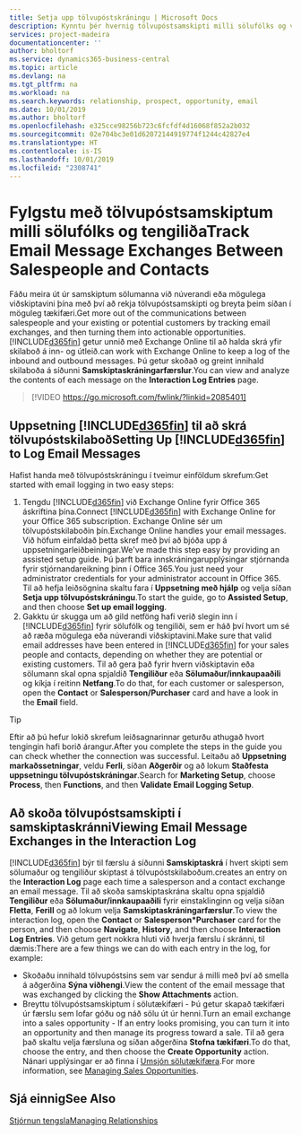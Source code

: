 ```yaml
---
title: Setja upp tölvupóstskráningu | Microsoft Docs
description: Kynntu þér hvernig tölvupóstsamskipti milli sölufólks og viðskiptavina geta skapað alvöru sölutækifærum.
services: project-madeira
documentationcenter: ''
author: bholtorf
ms.service: dynamics365-business-central
ms.topic: article
ms.devlang: na
ms.tgt_pltfrm: na
ms.workload: na
ms.search.keywords: relationship, prospect, opportunity, email
ms.date: 10/01/2019
ms.author: bholtorf
ms.openlocfilehash: e325cce98256b723c6fcfdf4d16068f852a2b032
ms.sourcegitcommit: 02e704bc3e01d62072144919774f1244c42827e4
ms.translationtype: HT
ms.contentlocale: is-IS
ms.lasthandoff: 10/01/2019
ms.locfileid: "2308741"
---
```

# <a name="track-email-message-exchanges-between-salespeople-and-contacts"></a><span data-ttu-id="117a8-103">Fylgstu með tölvupóstsamskiptum milli sölufólks og tengiliða</span><span class="sxs-lookup"><span data-stu-id="117a8-103">Track Email Message Exchanges Between Salespeople and Contacts</span></span>
<span data-ttu-id="117a8-104">Fáðu meira út úr samskiptum sölumanna við núverandi eða mögulega viðskiptavini þína með því að rekja tölvupóstsamskipti og breyta þeim síðan í möguleg tækifæri.</span><span class="sxs-lookup"><span data-stu-id="117a8-104">Get more out of the communications between salespeople and your existing or potential customers by tracking email exchanges, and then turning them into actionable opportunities.</span></span> [!INCLUDE[d365fin](includes/d365fin_md.md)] <span data-ttu-id="117a8-105">getur unnið með Exchange Online til að halda skrá yfir skilaboð á inn- og útleið.</span><span class="sxs-lookup"><span data-stu-id="117a8-105">can work with Exchange Online to keep a log of the inbound and outbound messages.</span></span> <span data-ttu-id="117a8-106">Þú getur skoðað og greint innihald skilaboða á síðunni **Samskiptaskráningarfærslur**.</span><span class="sxs-lookup"><span data-stu-id="117a8-106">You can view and analyze the contents of each message on the **Interaction Log Entries** page.</span></span>

> [!VIDEO https://go.microsoft.com/fwlink/?linkid=2085401]

## <a name="setting-up-included365finincludesd365fin_mdmd-to-log-email-messages"></a><span data-ttu-id="117a8-107">Uppsetning [!INCLUDE[d365fin](includes/d365fin_md.md)] til að skrá tölvupóstskilaboð</span><span class="sxs-lookup"><span data-stu-id="117a8-107">Setting Up [!INCLUDE[d365fin](includes/d365fin_md.md)] to Log Email Messages</span></span>
<span data-ttu-id="117a8-108">Hafist handa með tölvupóstskráningu í tveimur einföldum skrefum:</span><span class="sxs-lookup"><span data-stu-id="117a8-108">Get started with email logging in two easy steps:</span></span>

1. <span data-ttu-id="117a8-109">Tengdu [!INCLUDE[d365fin](includes/d365fin_md.md)] við Exchange Online fyrir Office 365 áskriftina þína.</span><span class="sxs-lookup"><span data-stu-id="117a8-109">Connect [!INCLUDE[d365fin](includes/d365fin_md.md)] with Exchange Online for your Office 365 subscription.</span></span> <span data-ttu-id="117a8-110">Exchange Online sér um tölvupóstskilaboðin þín.</span><span class="sxs-lookup"><span data-stu-id="117a8-110">Exchange Online handles your email messages.</span></span> <span data-ttu-id="117a8-111">Við höfum einfaldað þetta skref með því að bjóða upp á uppsetningarleiðbeiningar.</span><span class="sxs-lookup"><span data-stu-id="117a8-111">We've made this step easy by providing an assisted setup guide.</span></span> <span data-ttu-id="117a8-112">Þú þarft bara innskráningarupplýsingar stjórnanda fyrir stjórnandareikning þinn í Office 365.</span><span class="sxs-lookup"><span data-stu-id="117a8-112">You just need your administrator credentials for your administrator account in Office 365.</span></span> <span data-ttu-id="117a8-113">Til að hefja leiðsögnina skaltu fara í **Uppsetning með hjálp** og velja síðan **Setja upp tölvupóstskráningu**.</span><span class="sxs-lookup"><span data-stu-id="117a8-113">To start the guide, go to **Assisted Setup**, and then choose **Set up email logging**.</span></span> 
2. <span data-ttu-id="117a8-114">Gakktu úr skugga um að gild netföng hafi verið slegin inn í [!INCLUDE[d365fin](includes/d365fin_md.md)] fyrir sölufólk og tengiliði, sem er háð því hvort um sé að ræða mögulega eða núverandi viðskiptavini.</span><span class="sxs-lookup"><span data-stu-id="117a8-114">Make sure that valid email addresses have been entered in [!INCLUDE[d365fin](includes/d365fin_md.md)] for your sales people and contacts, depending on whether they are potential or existing customers.</span></span> <span data-ttu-id="117a8-115">Til að gera það fyrir hvern viðskiptavin eða sölumann skal opna spjaldið **Tengiliður** eða **Sölumaður/innkaupaaðili** og kíkja í reitinn **Netfang**.</span><span class="sxs-lookup"><span data-stu-id="117a8-115">To do that, for each customer or salesperson, open the **Contact** or **Salesperson/Purchaser** card and have a look in the **Email** field.</span></span>

> [!Tip]
> <span data-ttu-id="117a8-116">Eftir að þú hefur lokið skrefum leiðsagnarinnar geturðu athugað hvort tengingin hafi borið árangur.</span><span class="sxs-lookup"><span data-stu-id="117a8-116">After you complete the steps in the guide you can check whether the connection was successful.</span></span> <span data-ttu-id="117a8-117">Leitaðu að **Uppsetning markaðssetningar**, veldu **Ferli**, síðan **Aðgerðir** og að lokum **Staðfesta uppsetningu tölvupóstskráningar**.</span><span class="sxs-lookup"><span data-stu-id="117a8-117">Search for **Marketing Setup**, choose **Process**, then **Functions**, and then **Validate Email Logging Setup**.</span></span>

## <a name="viewing-email-message-exchanges-in-the-interaction-log"></a><span data-ttu-id="117a8-118">Að skoða tölvupóstsamskipti í samskiptaskránni</span><span class="sxs-lookup"><span data-stu-id="117a8-118">Viewing Email Message Exchanges in the Interaction Log</span></span>
[!INCLUDE[d365fin](includes/d365fin_md.md)] <span data-ttu-id="117a8-119">býr til færslu á síðunni **Samskiptaskrá** í hvert skipti sem sölumaður og tengiliður skiptast á tölvupóstskilaboðum.</span><span class="sxs-lookup"><span data-stu-id="117a8-119">creates an entry on the **Interaction Log** page each time a salesperson and a contact exchange an email message.</span></span> <span data-ttu-id="117a8-120">Til að skoða samskiptaskrána skaltu opna spjaldið **Tengiliður** eða **Sölumaður/innkaupaaðili** fyrir einstaklinginn og velja síðan **Fletta**, **Ferill** og að lokum velja **Samskiptaskráningarfærslur**.</span><span class="sxs-lookup"><span data-stu-id="117a8-120">To view the interaction log, open the **Contact** or **Salesperson\*Purchaser** card for the person, and then choose **Navigate**, **History**, and then choose **Interaction Log Entries**.</span></span> <span data-ttu-id="117a8-121">Við getum gert nokkra hluti við hverja færslu í skránni, til dæmis:</span><span class="sxs-lookup"><span data-stu-id="117a8-121">There are a few things we can do with each entry in the log, for example:</span></span>

* <span data-ttu-id="117a8-122">Skoðaðu innihald tölvupóstsins sem var sendur á milli með því að smella á aðgerðina **Sýna viðhengi**.</span><span class="sxs-lookup"><span data-stu-id="117a8-122">View the content of the email message that was exchanged by clicking the **Show Attachments** action.</span></span>
* <span data-ttu-id="117a8-123">Breyttu tölvupóstsamskiptum í sölutækifæri - Þú getur skapað tækifæri úr færslu sem lofar góðu og náð sölu út úr henni.</span><span class="sxs-lookup"><span data-stu-id="117a8-123">Turn an email exchange into a sales opportunity - If an entry looks promising, you can turn it into an opportunity and then manage its progress toward a sale.</span></span> <span data-ttu-id="117a8-124">Til að gera það skaltu velja færsluna og síðan aðgerðina **Stofna tækifæri**.</span><span class="sxs-lookup"><span data-stu-id="117a8-124">To do that, choose the entry, and then choose the **Create Opportunity** action.</span></span> <span data-ttu-id="117a8-125">Nánari upplýsingar er að finna í [Umsjón sölutækifæra](marketing-manage-sales-opportunities.md).</span><span class="sxs-lookup"><span data-stu-id="117a8-125">For more information, see [Managing Sales Opportunities](marketing-manage-sales-opportunities.md).</span></span>

## <a name="see-also"></a><span data-ttu-id="117a8-126">Sjá einnig</span><span class="sxs-lookup"><span data-stu-id="117a8-126">See Also</span></span>
[<span data-ttu-id="117a8-127">Stjórnun tengsla</span><span class="sxs-lookup"><span data-stu-id="117a8-127">Managing Relationships</span></span>](marketing-relationship-management.md)


